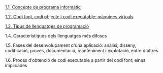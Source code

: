[1.1. Concepte de programa informàtic](programa_informatic.md "1.1")

[1.2. Codi font, codi objecte i codi executable; màquines virtuals](codi_font.md "1.2")

[1.3. Tipus de llenguatges de programació](tipus.md "1.3")

1.4. Característiques dels llenguatges més difosos

1.5. Fases del desenvolupament d'una aplicació: anàlisi, disseny, codificació, proves, documentació, manteniment i explotació, entre d'altres

1.6. Procés d'obtenció de codi executable a partir del codi font; eines implicades
